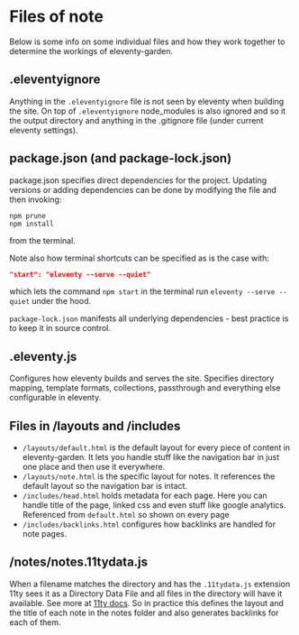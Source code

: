 # Files of note

Below is some info on some individual files and how they work together to determine the workings of eleventy-garden.

## .eleventyignore

Anything in the `.eleventyignore` file is not seen by eleventy when building the site. On top of `.eleventyignore` node_modules is also ignored and so it the output directory and anything in the .gitignore file (under current eleventy settings).

## package.json (and package-lock.json)

package.json specifies direct dependencies for the project. Updating versions or adding dependencies can be done by modifying the file and then invoking:

````shell
npm prune
npm install
````

from the terminal.

Note also how terminal shortcuts can be specified as is the case with:

````json
"start": "eleventy --serve --quiet"
````

which lets the command `npm start` in the terminal run `eleventy --serve --quiet` under the hood.

`package-lock.json` manifests all underlying dependencies - best practice is to keep it in source control.

## .eleventy.js

Configures how eleventy builds and serves the site. Specifies directory mapping, template formats, collections, passthrough and everything else configurable in eleventy.

## Files in /layouts and /includes

* `/layouts/default.html` is the default layout for every piece of content in eleventy-garden. It lets you handle stuff like the navigation bar in just one place and then use it everywhere.
* `/layouts/note.html` is the specific layout for notes. It references the default layout so the navigation bar is intact.
* `/includes/head.html` holds metadata for each page. Here you can handle title of the page, linked css and even stuff like google analytics. Referenced from `default.html` so shown on every page
* `/includes/backlinks.html` configures how backlinks are handled for note pages.

## /notes/notes.11tydata.js

When a filename matches the directory and has the `.11tydata.js` extension 11ty sees it as a Directory Data File and all files in the directory will have it available. See more at [11ty docs](https://www.11ty.dev/docs/data-template-dir/). So in practice this defines the layout and the title of each note in the notes folder and also generates backlinks for each of them.
